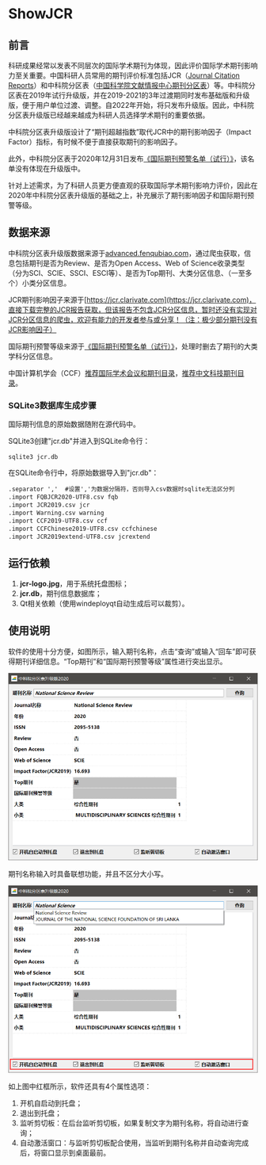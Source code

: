# ShowJCR

## 前言

科研成果经常以发表不同层次的国际学术期刊为体现，因此评价国际学术期刊影响力至关重要。中国科研人员常用的期刊评价标准包括JCR（[Journal Citation Reports](https://jcr.clarivate.com/)）和中科院分区表（[中国科学院文献情报中心期刊分区表](http://www.fenqubiao.com/)）等。中科院分区表在2019年试行升级版，并在2019-2021的3年过渡期同时发布基础版和升级版，便于用户单位过渡、调整。自2022年开始，将只发布升级版。因此，中科院分区表升级版已经越来越成为科研人员选择学术期刊的重要依据。

中科院分区表升级版设计了“期刊超越指数”取代JCR中的期刊影响因子（Impact Factor）指标，有时候不便于直接获取期刊的影响因子。

此外，中科院分区表于2020年12月31日发布[《国际期刊预警名单（试行）》](https://mp.weixin.qq.com/s/xbyJFtR2lezv6CyRrkxsdA)，该名单没有体现在升级版中。

针对上述需求，为了科研人员更方便直观的获取国际学术期刊影响力评价，因此在2020年中科院分区表升级版的基础之上，补充展示了期刊影响因子和国际期刊预警等级。

## 数据来源

中科院分区表升级版数据来源于[advanced.fenqubiao.com](http://advanced.fenqubiao.com)，通过爬虫获取，信息包括期刊是否为Review、是否为Open Access、Web of Science收录类型（分为SCI、SCIE、SSCI、ESCI等）、是否为Top期刊、大类分区信息、（一至多个）小类分区信息。

JCR期刊影响因子来源于[https://jcr.clarivate.com](https://jcr.clarivate.com)，直接下载完整的JCR报告获取，但该报告不包含JCR分区信息，暂时还没有实现对JCR分区信息的爬虫，欢迎有能力的开发者参与或分享！（注：极少部分期刊没有JCR影响因子）

国际期刊预警等级来源于[《国际期刊预警名单（试行）》](https://mp.weixin.qq.com/s/xbyJFtR2lezv6CyRrkxsdA)，处理时删去了期刊的大类学科分区信息。

中国计算机学会（CCF）[推荐国际学术会议和期刊目录](https://www.ccf.org.cn/Academic_Evaluation/By_category/)，[推荐中文科技期刊目录](https://www.ccf.org.cn/ccftjgjxskwml/)。

### SQLite3数据库生成步骤

国际期刊信息的原始数据随附在源代码中。

SQLite3创建"jcr.db"并进入到SQLite命令行：

```sqlite
sqlite3 jcr.db
```

在SQLite命令行中，将原始数据导入到"jcr.db"：

```sqlite
.separator ','	#设置','为数据分隔符，否则导入csv数据时sqlite无法区分列
.import FQBJCR2020-UTF8.csv fqb
.import JCR2019.csv jcr
.import Warning.csv warning
.import CCF2019-UTF8.csv ccf
.import CCFChinese2019-UTF8.csv ccfchinese
.import JCR2019extend-UTF8.csv jcrextend
```

## 运行依赖

1. **jcr-logo.jpg**，用于系统托盘图标；
3. **jcr.db**，期刊信息数据库；
3. Qt相关依赖（使用windeployqt自动生成后可以裁剪）。

## 使用说明

软件的使用十分方便，如图所示，输入期刊名称，点击“查询”或输入“回车”即可获得期刊详细信息。“Top期刊”和“国际期刊预警等级”属性进行突出显示。

![image-20210109135105489](README.assets/image-20210109135105489.png)

期刊名称输入时具备联想功能，并且不区分大小写。

![image-20210109140159082](README.assets/image-20210109140159082.png)

如上图中红框所示，软件还具有4个属性选项：

1. 开机自启动到托盘；
2. 退出到托盘；
3. 监听剪切板：在后台监听剪切板，如果复制文字为期刊名称，将自动进行查询；
4. 自动激活窗口：与监听剪切板配合使用，当监听到期刊名称并自动查询完成后，将窗口显示到桌面最前。

